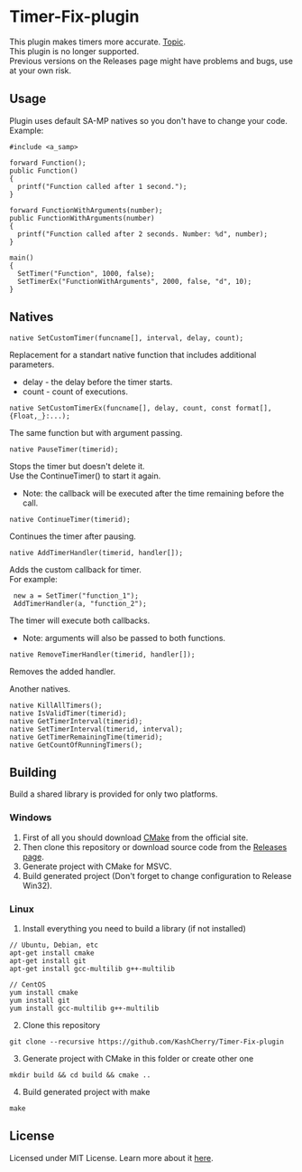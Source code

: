 # Timer-Fix-plugin
This plugin makes timers more accurate. [Topic](https://forum.sa-mp.com/showthread.php?t=650736).
<br>This plugin is no longer supported.
<br>Previous versions on the Releases page might have problems and bugs, use at your own risk.

## Usage
Plugin uses default SA-MP natives so you don't have to change your code. Example:
```Pawn
#include <a_samp>

forward Function();
public Function()
{
  printf("Function called after 1 second.");
}

forward FunctionWithArguments(number);
public FunctionWithArguments(number)
{
  printf("Function called after 2 seconds. Number: %d", number);
}

main()
{
  SetTimer("Function", 1000, false);
  SetTimerEx("FunctionWithArguments", 2000, false, "d", 10);
}
```

## Natives
 ```Pawn
native SetCustomTimer(funcname[], interval, delay, count);
```
 Replacement for a standart native function that includes additional parameters.
 * delay - the delay before the timer starts.
 * count - count of executions.

```Pawn
native SetCustomTimerEx(funcname[], delay, count, const format[], {Float,_}:...);
```
The same function but with argument passing.

 ```Pawn
native PauseTimer(timerid);
```
 Stops the timer but doesn't delete it.
 <br>Use the ContinueTimer() to start it again.
 * Note: the callback will be executed after the time remaining before the call.

```Pawn
native ContinueTimer(timerid);
```
Continues the timer after pausing.

```Pawn
native AddTimerHandler(timerid, handler[]);
```
 Adds the custom callback for timer.
<br> For example:
```pawn
 new a = SetTimer("function_1");
 AddTimerHandler(a, "function_2");
```
 The timer will execute both callbacks.

* Note: arguments will also be passed to both functions.

```Pawn
native RemoveTimerHandler(timerid, handler[]);
```
Removes the added handler.

Another natives.
```Pawn
native KillAllTimers();
native IsValidTimer(timerid);
native GetTimerInterval(timerid);
native SetTimerInterval(timerid, interval);
native GetTimerRemainingTime(timerid);
native GetCountOfRunningTimers();
```

## Building
Build a shared library is provided for only two platforms. 

### Windows
1. First of all you should download [CMake](https://cmake.org) from the official site.
2. Then clone this repository or download source code from the [Releases page](https://github.com/KashCherry/Timer-Fix-plugin/releases).
3. Generate project with CMake for MSVC.
4. Build generated project (Don't forget to change configuration to Release Win32).

### Linux
1. Install everything you need to build a library (if not installed)
```
// Ubuntu, Debian, etc
apt-get install cmake
apt-get install git
apt-get install gcc-multilib g++-multilib

// CentOS
yum install cmake
yum install git
yum install gcc-multilib g++-multilib
```
2. Clone this repository
```
git clone --recursive https://github.com/KashCherry/Timer-Fix-plugin
```
3. Generate project with CMake in this folder or create other one
```
mkdir build && cd build && cmake ..
```
4. Build generated project with make
```
make
```

## License
Licensed under MIT License. Learn more about it [here](https://github.com/KashCherry/Timer-Fix-plugin/blob/master/LICENSE).
